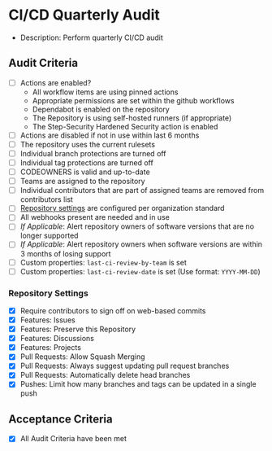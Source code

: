 # CI/CD Quarterly Audit

- Description: Perform quarterly CI/CD audit

## Audit Criteria

- [ ] Actions are enabled?
  - All workflow items are using pinned actions
  - Appropriate permissions are set within the github workflows
  - Dependabot is enabled on the repository
  - The Repository is using self-hosted runners (if appropriate)
  - The Step-Security Hardened Security action is enabled
- [ ] Actions are disabled if not in use within last 6 months
- [ ] The repository uses the current rulesets
- [ ] Individual branch protections are turned off
- [ ] Individual tag protections are turned off
- [ ] CODEOWNERS is valid and up-to-date
- [ ] Teams are assigned to the repository
- [ ] Individual contributors that are part of assigned teams are removed from contributors list
- [ ] [Repository settings](#repository-settings) are configured per organization standard
- [ ] All webhooks present are needed and in use
- [ ] *If Applicable*: Alert repository owners of software versions that are no longer supported
- [ ] *If Applicable*: Alert repository owners when software versions are within 3 months of losing support
- [ ] Custom properties: `last-ci-review-by-team` is set
- [ ] Custom properties: `last-ci-review-date` is set (Use format: `YYYY-MM-DD`)

### Repository Settings

- [x] Require contributors to sign off on web-based commits
- [x] Features: Issues
- [x] Features: Preserve this Repository
- [x] Features: Discussions
- [x] Features: Projects
- [x] Pull Requests: Allow Squash Merging
- [x] Pull Requests: Always suggest updating pull request branches
- [x] Pull Requests: Automatically delete head branches
- [x] Pushes: Limit how many branches and tags can be updated in a single push

## Acceptance Criteria

- [x] All Audit Criteria have been met

